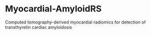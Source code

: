 # Myocardial-AmyloidRS
Computed tomography-derived myocardial radiomics for detection of transthyretin cardiac amyloidosis 
